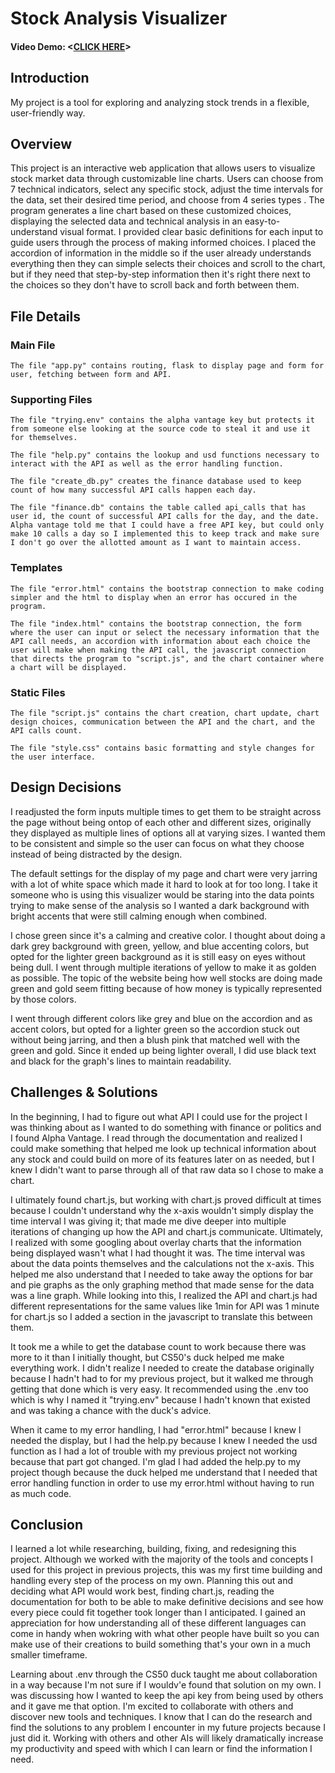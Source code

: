 #  Stock Analysis Visualizer
#### Video Demo:  <[CLICK HERE](https://youtu.be/e3iSUUcONwI)>


## Introduction
My project is a tool for exploring and analyzing stock trends in a flexible, user-friendly way.

## Overview
This project is an interactive web application that allows users to visualize stock market data through customizable line charts. Users can choose from 7 technical indicators, select any specific stock, adjust the time intervals for the data, set their desired time period, and choose from 4 series types . The program generates a line chart based on these customized choices, displaying the selected data and technical analysis in an easy-to-understand visual format. I provided clear basic definitions for each input to guide users through the process of making informed choices. I placed the accordion of information in the middle so if the user already understands everything then they can simple selects their choices and scroll to the chart, but if they need that step-by-step information then it's right there next to the choices so they don't have to scroll back and forth between them.

## File Details
   ### Main File
    The file "app.py" contains routing, flask to display page and form for user, fetching between form and API.

   ### Supporting Files
    The file "trying.env" contains the alpha vantage key but protects it from someone else looking at the source code to steal it and use it for themselves.

    The file "help.py" contains the lookup and usd functions necessary to interact with the API as well as the error handling function.

    The file "create_db.py" creates the finance database used to keep count of how many successful API calls happen each day.

    The file "finance.db" contains the table called api_calls that has user id, the count of successful API calls for the day, and the date. Alpha vantage told me that I could have a free API key, but could only make 10 calls a day so I implemented this to keep track and make sure I don't go over the allotted amount as I want to maintain access.

   ### Templates
    The file "error.html" contains the bootstrap connection to make coding simpler and the html to display when an error has occured in the program.

    The file "index.html" contains the bootstrap connection, the form where the user can input or select the necessary information that the API call needs, an accordion with information about each choice the user will make when making the API call, the javascript connection that directs the program to "script.js", and the chart container where a chart will be displayed.

   ### Static Files
    The file "script.js" contains the chart creation, chart update, chart design choices, communication between the API and the chart, and the API calls count.

    The file "style.css" contains basic formatting and style changes for the user interface.


## Design Decisions
I readjusted the form inputs multiple times to get them to be straight across the page without being ontop of each other and different sizes, originally they displayed as multiple lines of options all at varying sizes. I wanted them to be consistent and simple so the user can focus on what they choose instead of being distracted by the design.

The default settings for the display of my page and chart were very jarring with a lot of white space which made it hard to look at for too long. I take it someone who is using this visualizer would be staring into the data points trying to make sense of the analysis so I wanted a dark background with bright accents that were still calming enough when combined.

I chose green since it's a calming and creative color. I thought about doing a dark grey background with green, yellow, and blue accenting colors, but opted for the lighter green background as it is still easy on eyes without being dull. I went through multiple iterations of yellow to make it as golden as possible. The topic of the website being how well stocks are doing made green and gold seem fitting because of how money is typically represented by those colors.

I went through different colors like grey and blue on the accordion and as accent colors, but opted for a lighter green so the accordion stuck out without being jarring, and then a blush pink that matched well with the green and gold. Since it ended up being lighter overall, I did use black text and black for the graph's lines to maintain readability.

## Challenges & Solutions
In the beginning, I had to figure out what API I could use for the project I was thinking about as I wanted to do something with finance or politics and I found Alpha Vantage. I read through the documentation and realized I could make something that helped me look up technical information about any stock and could build on more of its features later on as needed, but I knew I didn't want to parse through all of that raw data so I chose to make a chart.

I ultimately found chart.js, but working with chart.js proved difficult at times because I couldn't understand why the x-axis wouldn't simply display the time interval I was giving it; that made me dive deeper into multiple iterations of changing up how the API and chart.js communicate. Ultimately, I realized with some googling about overlay charts that the information being displayed wasn't what I had thought it was. The time interval was about the data points themselves and the calculations not the x-axis. This helped me also understand that I needed to take away the options for bar and pie graphs as the only graphing method that made sense for the data was a line graph. While looking into this, I realized the API and chart.js had different representations for the same values like 1min for API was 1 minute for chart.js so I added a section in the javascript to translate this between them.

It took me a while to get the database count to work because there was more to it than I initially thought, but CS50's duck helped me make everything work. I didn't realize I needed to create the database originally because I hadn't had to for my previous project, but it walked me through getting that done which is very easy. It recommended using the .env too which is why I named it "trying.env" because I hadn't known that existed and was taking a chance with the duck's advice.

When it came to my error handling, I had "error.html" because I knew I needed the display, but I had the help.py because I knew I needed the usd function as I had a lot of trouble with my previous project not working because that part got changed. I'm glad I had added the help.py to my project though because the duck helped me understand that I needed that error handling function in order to use my error.html without having to run as much code.

## Conclusion
I learned a lot while researching, building, fixing, and redesigning this project. Although we worked with the majority of the tools and concepts I used for this project in previous projects, this was my first time building and handling every step of the process on my own. Planning this out and deciding what API would work best, finding chart.js, reading the documentation for both to be able to make definitive decisions and see how every piece could fit together took longer than I anticipated. I gained an appreciation for how understanding all of these different languages can come in handy when wokring with what other people have built so you can make use of their creations to build something that's your own in a much smaller timeframe.

Learning about .env through the CS50 duck taught me about collaboration in a way because I'm not sure if I wouldv'e found that solution on my own. I was discussing how I wanted to keep the api key from being used by others and it gave me that option. I'm excited to collaborate with others and discover new tools and techniques. I know that I can do the research and find the solutions to any problem I encounter in my future projects because I just did it. Working with others and other AIs will likely dramatically increase my productivity and speed with which I can learn or find the information I need.

